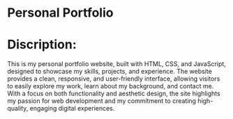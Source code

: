 # Personal Portfolio
# Discription:
This is my personal portfolio website, built with HTML, CSS, and JavaScript, designed to showcase my skills, projects, and experience. The website provides a clean, responsive, and user-friendly interface, allowing visitors to easily explore my work, learn about my background, and contact me. With a focus on both functionality and aesthetic design, the site highlights my passion for web development and my commitment to creating high-quality, engaging digital experiences.

